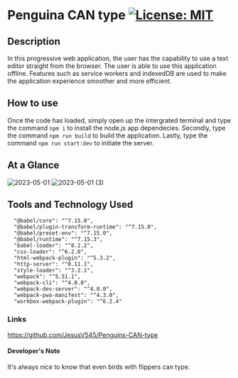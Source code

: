 # Penguina CAN type [![License: MIT](https://img.shields.io/badge/License-MIT-yellow.svg)](https://opensource.org/licenses/MIT)

## Description
In this progressive web application, the user has the capability to use a text editor straight from the browser. The user is able to use this application offline. Features such as service workers and indexedDB are used to make the application experience smoother and more efficient.


## How to use
Once the code has loaded, simply open up the intergrated terminal and type the command `npm i` to install the node.js app dependecies. Secondly, type the command `npm run build` to build the application. Lastly, type the command `npm run start:dev` to initiate the server.

## At a Glance
![2023-05-01](https://user-images.githubusercontent.com/117941643/235572765-9f8ddbc3-cb54-4744-9dfa-1849ef30dbf8.png)
![2023-05-01 (3)](https://user-images.githubusercontent.com/117941643/235572800-7f6f5c52-be88-419b-b7b2-623a88119a80.png)

## Tools and Technology Used
      "@babel/core": "^7.15.0",
      "@babel/plugin-transform-runtime": "^7.15.0",
      "@babel/preset-env": "^7.15.0",
      "@babel/runtime": "^7.15.3",
      "babel-loader": "^8.2.2",
      "css-loader": "^6.2.0",
      "html-webpack-plugin": "^5.3.2",
      "http-server": "^0.11.1",
      "style-loader": "^3.2.1",
      "webpack": "^5.51.1",
      "webpack-cli": "^4.8.0",
      "webpack-dev-server": "^4.0.0",
      "webpack-pwa-manifest": "^4.3.0",
      "workbox-webpack-plugin": "^6.2.4"


### Links
https://github.com/JesusV545/Penguins-CAN-type


#### Developer's Note
It's always nice to know that even birds with flippers can type.
